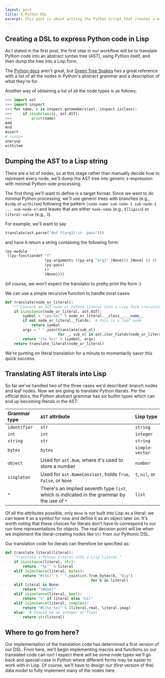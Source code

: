 ```yaml
---
layout: post
title: A Python DSL
excerpt: This post is about writing the Python script that creates s-expressions representing the Python program.
---
```



## Creating a DSL to express Python code in Lisp

As I stated in the first post, the first step in our workflow will be
to translate Python code into an abstract syntax tree (AST), using
Python itself, and then dump the tree into a Lisp form.

The [Python docs](https://docs.python.org/3.4/library/ast.html) aren't
great, but
[Green Tree Snakes](http://greentreesnakes.readthedocs.org/en/latest/nodes.html)
has a great reference with a list of all the nodes in Python's
abstract grammar and a description of what they're for.

Another way of obtaining a list of all the node types is as follows:

~~~ python
>>> import ast
>>> import inspect
>>> for name, c in inspect.getmembers(ast, inspect.isclass):
>>>     if issubclass(c, ast.AST):
>>>         print(name)
Add
And
Assert
# <snip>
unaryop
withitem
~~~


## Dumping the AST to a Lisp string

There are a lot of nodes, so at this stage rather than manually decide
how to represent every node, we'll dump the AST tree into generic
s-expression with minimal Python-side processing.

The first thing we'll want to define is a target format. Since we want
to do minimal Python processing, we'll use generic trees with branches
(e.g., `BinOp` or `withitem`) following the pattern `(node-name
sub-node-1 sub-node-2 ... sub-node-n)` and leaves that are either
`node-name` (e.g., `Ellipsis`) or `literal-value` (e.g., `3`).

For example, we'll want to say

~~~ python
translate(ast.parse("def f(arg1):\n  pass")))
~~~

and have it return a string containing the following form:

~~~ lisp
(py-module
 ((py-functiondef "f"
                  (py-arguments ((py-arg "arg1" |None|)) |None| () () |None| ())
                  (py-pass)
                  ()
                  |None|)))
~~~

(of course, we won't expect the translator to pretty print the form :)

We can use a simple recursive function to handle most cases:

~~~ python
def translate(node_or_literal):
    """Convert an AST node or Python literal into a Lisp form (recursively)."""
    if isinstance(node_or_literal, ast.AST):
        symbol = "|py-%s|" % node_or_literal.__class__.__name__
        if not node_or_literal._fields:  # this is a leaf node
            return symbol
        args = " ".join(translate(sub_nl)
                        for _, sub_nl in ast.iter_fields(node_or_literal))
        return "(%s %s)" % (symbol, args)
    return translate_literal(node_or_literal)
~~~

We're punting on literal translation for a minute to momentarily savor
this quick success.

## Translating AST literals into Lisp

So far we've handled two of the three cases we'd described: branch
nodes and leaf nodes. Now we are going to translate Python
literals. Per the official docs, the Python abstract grammar has six
builtin types which can end up becoming literals in the AST:

| Grammar type | `AST` attribute      | Lisp type |
|:-------------|:---------------------|:----------|
| `identifier` | `str`                | `string`
| `int`        | `int`                | `integer`
| `string`     | `str`                | `string`
| `bytes`      | `bytes`              | `simple-vector`
| `object`     | Used for `ast.Num`, where it's used to store a number | `number`
| `singleton`  | Used for `ast.NameConstant`, holds `True`, `False`,  or `None` | `t`, `nil`, or `|None|`
| `*`          | There's an implied seventh type `list`, which is indicated in the grammar by the use of `*` | `list`

Of all the attributes possible, only `None` is not built into Lisp as
a literal; we can leave it as a symbol for now and define it as an
object later on. It's worth noting that these choices for literals
don't have to correspond to our run-time representations for
objects. The real decision point will be when we implement the
literal-creating nodes like `Str` from our Pythonic DSL.

Our translation code for literals can therefore be specified as:

~~~ python
def translate_literal(literal):
    "Translate a Python literal into a Lisp literal."
    if isinstance(literal, str):
        return '"%s"' % literal
    elif isinstance(literal, bytes):
        return "#(%s)" % " ".join(int.from_bytes(b, "big")
                                       for b in literal)
    elif literal is None:
        return "|None|"
    elif isinstance(literal, bool):
        return "t" if literal else "nil"
    elif isinstance(literal, complex):
        return "#C(%s %s)" % (literal.real, literal.imag)
    else:  # Should be an integer or float
        return str(literal)
~~~


## Where to go from here?

Our implementation of the translation code has determined a first
version of our DSL. From here, we'll begin implementing macros and
functions so our translated code can run! I expect there will be some
node types we'll go back and special-case in Python where different
forms may be easier to work with in Lisp. Of course, we'll have to
design our (first version of the) data model to fully implement many
of the nodes here.
